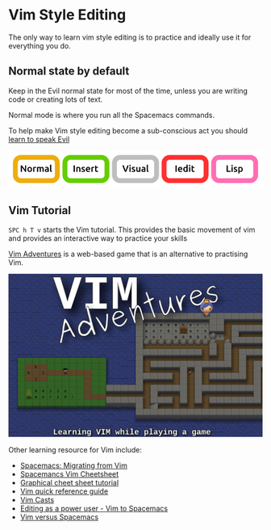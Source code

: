 # Vim Style Editing

The only way to learn vim style editing is to practice and ideally use it for everything you do.

## Normal state by default

Keep in the Evil normal state for most of the time, unless you are writing code or creating lots of text.

Normal mode is where you run all the Spacemacs commands.

To help make Vim style editing become a sub-conscious act you should [learn to speak Evil](speaking-evil.md)

![Spacemacs States](/images/spacemacs-states-vim.png)

## Vim Tutorial

`SPC h T v` starts the Vim tutorial.  This provides the basic movement of vim and provides an interactive way to practice your skills

[Vim Adventures](https://vim-adventures.com/) is a web-based game that is an alternative to practising Vim.

[![Vim Adventures - learn VIM while playing a game](/images/vim-adventures.png)](https://vim-adventures.com/)


Other learning resource for Vim include:

* [Spacemacs: Migrating from Vim](http://spacemacs.org/doc/VIMUSERS.html)
* [Spacemancs Vim Cheetsheet](https://simpletutorials.com/c/3036/Spacemacs)
* [Graphical cheet sheet tutorial](http://www.viemu.com/a_vi_vim_graphical_cheat_sheet_tutorial.html)
* [Vim quick reference guide](http://vimhelp.appspot.com/quickref.txt.html)
* [Vim Casts](http://vimcasts.org/)
* [Editing as a power user - Vim to Spacemacs](https://steemit.com/vim/@hansvb/text-editing-as-a-power-user-from-vim-to-spacemacs-or-how-to-get-things-done)
* [Vim versus Spacemacs](https://www.slant.co/versus/42/69/~vim_vs_spacemacs)
